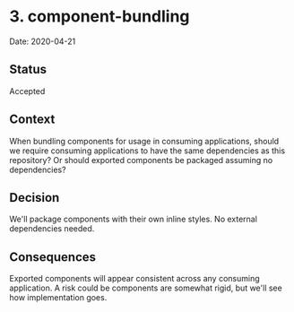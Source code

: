 # 3. component-bundling

Date: 2020-04-21

## Status

Accepted

## Context

When bundling components for usage in consuming applications, should we require consuming applications to have the same dependencies as this repository? Or should exported components be packaged assuming no dependencies?

## Decision

We'll package components with their own inline styles. No external dependencies needed.

## Consequences

Exported components will appear consistent across any consuming application. A risk could be components are somewhat rigid, but we'll see how implementation goes.
